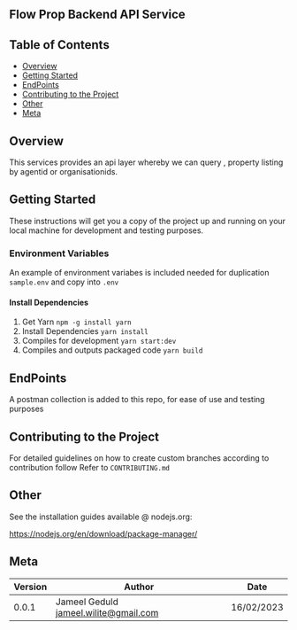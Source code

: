 ## Flow Prop Backend API Service
## Table of Contents

- [Overview](#Overview)
- [Getting Started](#getting-started)
- [EndPoints](#EndPoints)
- [Contributing to the Project](#contributing-to-the-project)
- [Other](#other)
- [Meta](#meta)

## Overview

This services provides an api layer whereby we can query , property listing by agentid or organisationids.

## Getting Started

These instructions will get you a copy of the project up and running on your local machine for development and testing purposes.

### Environment Variables 
An example of environment variabes is included needed for duplication `sample.env` and copy into `.env`

#### Install Dependencies
1. Get Yarn
``
    npm -g install yarn
``
2. Install Dependencies
``
yarn install
``
3. Compiles for development
``
yarn start:dev
``
4. Compiles and outputs packaged code
``
yarn build
``

## EndPoints

A postman collection is added to this repo, for ease of use and testing purposes


## Contributing to the Project

For detailed guidelines on how to create custom branches according to contribution follow
Refer to `CONTRIBUTING.md`
## Other

See the installation guides available @ nodejs.org:

https://nodejs.org/en/download/package-manager/

## Meta

| Version | Author                                          | Date       |
| ------- | ----------------------------------------------- | ---------- |
| 0.0.1   | Jameel Geduld <jameel.wilite@gmail.com> | 16/02/2023 |



